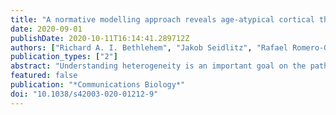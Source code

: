 ```yaml
---
title: "A normative modelling approach reveals age-atypical cortical thickness in a subgroup of males with autism spectrum disorder"
date: 2020-09-01
publishDate: 2020-10-11T16:14:41.289712Z
authors: ["Richard A. I. Bethlehem", "Jakob Seidlitz", "Rafael Romero-Garcia", "Stavros Trakoshis", "Guillaume Dumas", "Michael V. Lombardo"]
publication_types: ["2"]
abstract: "Understanding heterogeneity is an important goal on the path to precision medicine for autism spectrum disorders (ASD). We examined how cortical thickness (CT) in ASD can be parameterized as an individualized metric of atypicality relative to typically-developing (TD) age-related norms. Across a large sample (n = 870 per group) and wide age range (5-40 years), we applied normative modelling resulting in individualized whole-brain maps of age-related CT atypicality in ASD and isolating a small subgroup with highly age-atypical CT. Age-normed CT scores also highlights on-average differentiation, and associations with behavioural symptomatology that is separate from insights gleaned from traditional case-control approaches. This work showcases an individualized approach for understanding ASD heterogeneity that could potentially further prioritize work on a subset of individuals with cortical pathophysiology represented in age-related CT atypicality. Only a small subset of ASD individuals are actually highly atypical relative to age-norms. driving small on-average case-control differences."
featured: false
publication: "*Communications Biology*"
doi: "10.1038/s42003-020-01212-9"
---
```



